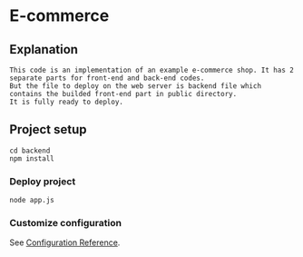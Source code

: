 # E-commerce

## Explanation
```
This code is an implementation of an example e-commerce shop. It has 2 separate parts for front-end and back-end codes. 
But the file to deploy on the web server is backend file which contains the builded front-end part in public directory. 
It is fully ready to deploy. 
```

## Project setup
```
cd backend
npm install
```

### Deploy project
```
node app.js
```

### Customize configuration
See [Configuration Reference](https://cli.vuejs.org/config/).
